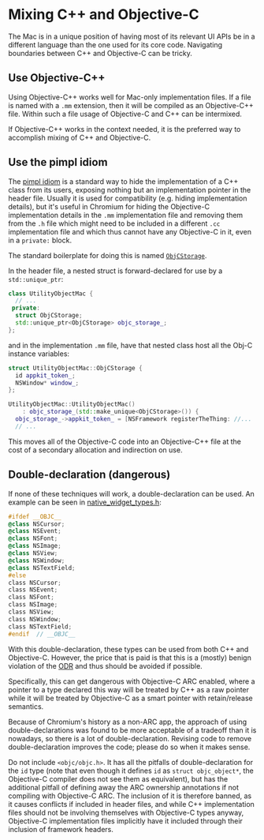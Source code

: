 # Mixing C++ and Objective-C

The Mac is in a unique position of having most of its relevant UI APIs be in a
different language than the one used for its core code. Navigating boundaries
between C++ and Objective-C can be tricky.

## Use Objective-C++

Using Objective-C++ works well for Mac-only implementation files. If a file is
named with a `.mm` extension, then it will be compiled as an Objective-C++ file.
Within such a file usage of Objective-C and C++ can be intermixed.

If Objective-C++ works in the context needed, it is the preferred way to
accomplish mixing of C++ and Objective-C.

## Use the pimpl idiom

The [pimpl idiom](https://en.wikipedia.org/wiki/Opaque_pointer#C++) is a
standard way to hide the implementation of a C++ class from its users, exposing
nothing but an implementation pointer in the header file. Usually it is used for
compatibility (e.g. hiding implementation details), but it's useful in Chromium
for hiding the Objective-C implementation details in the `.mm` implementation
file and removing them from the `.h` file which might need to be included in a
different `.cc` implementation file and which thus cannot have any Objective-C
in it, even in a `private:` block.

The standard boilerplate for doing this is named
[`ObjCStorage`](https://source.chromium.org/search?q=ObjCStorage&ss=chromium).

In the header file, a nested struct is forward-declared for use by a
`std::unique_ptr`:

```cpp
class UtilityObjectMac {
  // ...
 private:
  struct ObjCStorage;
  std::unique_ptr<ObjCStorage> objc_storage_;
};
```

and in the implementation `.mm` file, have that nested class host all the Obj-C
instance variables:

```cpp
struct UtilityObjectMac::ObjCStorage {
  id appkit_token_;
  NSWindow* window_;
};

UtilityObjectMac::UtilityObjectMac()
    : objc_storage_(std::make_unique<ObjCStorage>()) {
  objc_storage_->appkit_token_ = [NSFramework registerTheThing: //...
  // ...
```

This moves all of the Objective-C code into an Objective-C++ file at the cost of
a secondary allocation and indirection on use.

## Double-declaration (dangerous)

If none of these techniques will work, a double-declaration can be used. An
example can be seen in
[native_widget_types.h](https://source.chromium.org/chromium/chromium/src/+/main:ui/gfx/native_widget_types.h):

```objectivec
#ifdef __OBJC__
@class NSCursor;
@class NSEvent;
@class NSFont;
@class NSImage;
@class NSView;
@class NSWindow;
@class NSTextField;
#else
class NSCursor;
class NSEvent;
class NSFont;
class NSImage;
class NSView;
class NSWindow;
class NSTextField;
#endif  // __OBJC__
```

With this double-declaration, these types can be used from both C++ and
Objective-C. However, the price that is paid is that this is a (mostly) benign
violation of the [ODR](https://en.wikipedia.org/wiki/One_Definition_Rule) and
thus should be avoided if possible.

Specifically, this can get dangerous with Objective-C ARC enabled, where a
pointer to a type declared this way will be treated by C++ as a raw pointer
while it will be treated by Objective-C as a smart pointer with retain/release
semantics.

Because of Chromium's history as a non-ARC app, the approach of using
double-declarations was found to be more acceptable of a tradeoff than it is
nowadays, so there is a lot of double-declaration. Revising code to remove
double-declaration improves the code; please do so when it makes sense.

Do not include `<objc/objc.h>`. It has all the pitfalls of double-declaration
for the `id` type (note that even though it defines `id` as `struct
objc_object*`, the Objective-C compiler does not see them as equivalent), but
has the additional pitfall of defining away the ARC ownership annotations if not
compiling with Objective-C ARC. The inclusion of it is therefore banned, as it
causes conflicts if included in header files, and while C++ implementation files
should not be involving themselves with Objective-C types anyway, Objective-C
implementation files implicitly have it included through their inclusion of
framework headers.
